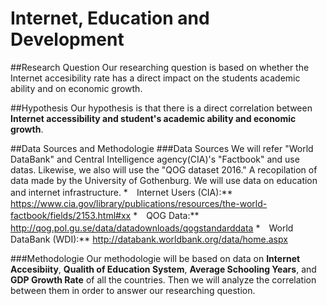# Internet, Education and Development

##Research Question 
Our researching question is based on whether the Internet accesibility rate has a direct impact on the students academic ability and on economic growth.

##Hypothesis
Our hypothesis is that there is a direct correlation between **Internet accessibility and student's academic ability and economic growth**.

##Data Sources and Methodologie
###Data Sources
We will refer "World DataBank" and Central Intelligence agency(CIA)'s "Factbook" and  use datas. Likewise, we also will use the "QOG dataset 2016." A recopilation of data made by the University of Gothenburg. We will use data on education and internet infrastructure.
*　Internet Users (CIA):** https://www.cia.gov/library/publications/resources/the-world-factbook/fields/2153.html#xx
*　QOG Data:** http://qog.pol.gu.se/data/datadownloads/qogstandarddata
*　World DataBank (WDI):** http://databank.worldbank.org/data/home.aspx

###Methodologie
Our methodologie will be based on data on **Internet Accesibiity**, **Qualith of Education System**, **Average Schooling Years**, and **GDP Growth Rate** of all the countries. Then we will analyze the correlation between them in order to answer our researching question. 
